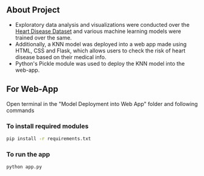 ## About Project
- Exploratory data analysis and visualizations were conducted over the [Heart Disease Dataset](https://www.kaggle.com/datasets/ritwikb3/heart-disease-cleveland) and various machine learning models were trained over the same. 
- Additionally, a KNN model was deployed into a web app made using HTML, CSS and Flask, which allows users to check the risk of heart disease based on their medical info.
- Python's Pickle module was used to deploy the KNN model into the web-app. 

## For Web-App
Open terminal in the "Model Deployment into Web App" folder and following commands

### To install required modules
```bash
pip install -r requirements.txt 
```

### To run the app
```bash
python app.py
```